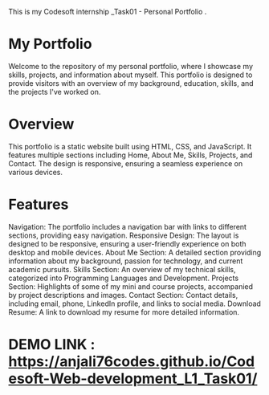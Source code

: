 This is my Codesoft internship _Task01 - Personal Portfolio .
# My Portfolio
Welcome to the repository of my personal portfolio, where I showcase my skills, projects, and information about myself. This portfolio is designed to provide visitors with an overview of my background, education, skills, and the projects I've worked on.

 # Overview
This portfolio is a static website built using HTML, CSS, and JavaScript. It features multiple sections including Home, About Me, Skills, Projects, and Contact. The design is responsive, ensuring a seamless experience on various devices.

 # Features
Navigation: The portfolio includes a navigation bar with links to different sections, providing easy navigation.
Responsive Design: The layout is designed to be responsive, ensuring a user-friendly experience on both desktop and mobile devices.
About Me Section: A detailed section providing information about my background, passion for technology, and current academic pursuits.
Skills Section: An overview of my technical skills, categorized into Programming Languages and Development.
Projects Section: Highlights of some of my mini and course projects, accompanied by project descriptions and images.
Contact Section: Contact details, including email, phone, LinkedIn profile, and links to social media.
Download Resume: A link to download my resume for more detailed information.

# DEMO LINK : https://anjali76codes.github.io/Codesoft-Web-development_L1_Task01/
 
